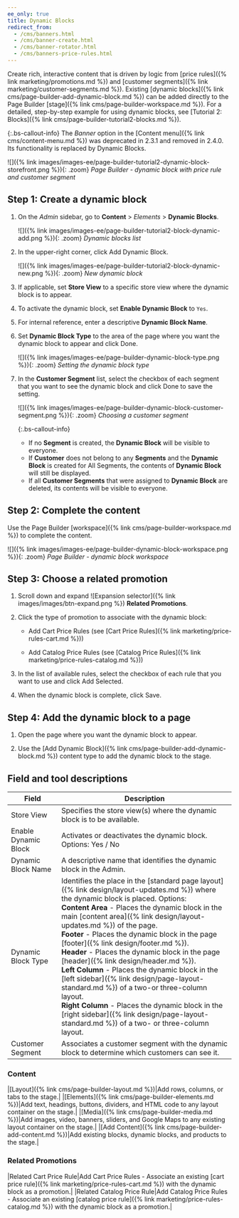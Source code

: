 ```yaml
---
ee_only: true
title: Dynamic Blocks
redirect_from:
  - /cms/banners.html
  - /cms/banner-create.html
  - /cms/banner-rotator.html
  - /cms/banners-price-rules.html
---
```


Create rich, interactive content that is driven by logic from [price rules]({% link marketing/promotions.md %}) and [customer segments]({% link marketing/customer-segments.md %}). Existing [dynamic blocks]({% link cms/page-builder-add-dynamic-block.md %}) can be added directly to the Page Builder [stage]({% link cms/page-builder-workspace.md %}). For a detailed, step-by-step example for using dynamic blocks, see [Tutorial 2: Blocks]({% link cms/page-builder-tutorial2-blocks.md %}).

{:.bs-callout-info}
The _Banner_ option in the [Content menu]({% link cms/content-menu.md %}) was deprecated in 2.3.1 and removed in 2.4.0. Its functionality is replaced by Dynamic Blocks.

![]({% link images/images-ee/page-builder-tutorial2-dynamic-block-storefront.png %}){: .zoom}
_Page Builder - dynamic block with price rule and customer segment_

## Step 1: Create a dynamic block

1. On the _Admin_ sidebar, go to **Content** > _Elements_ > **Dynamic Blocks**.

   ![]({% link images/images-ee/page-builder-tutorial2-block-dynamic-add.png %}){: .zoom}
   _Dynamic blocks list_

1. In the upper-right corner, click <span class="btn">Add Dynamic Block</span>.

   ![]({% link images/images-ee/page-builder-tutorial2-block-dynamic-new.png %}){: .zoom}
   _New dynamic block_

1. If applicable, set **Store View** to a specific store view where the dynamic block is to appear.

1. To activate the dynamic block, set **Enable Dynamic Block** to `Yes`.

1. For internal reference, enter a descriptive **Dynamic Block Name**.

1. Set **Dynamic Block Type** to the area of the page where you want the dynamic block to appear and click <span class="btn">Done</span>.

   ![]({% link images/images-ee/page-builder-dynamic-block-type.png %}){: .zoom}
   _Setting the dynamic block type_

1. In the **Customer Segment** list, select the checkbox of each segment that you want to see the dynamic block and click <span class="btn">Done</span> to save the setting.

   ![]({% link images/images-ee/page-builder-dynamic-block-customer-segment.png %}){: .zoom}
   _Choosing a customer segment_

   {:.bs-callout-info}
   - If no **Segment** is created, the **Dynamic Block** will be visible to everyone.
   - If **Customer** does not belong to any **Segments** and the **Dynamic Block** is created for All Segments, the contents of **Dynamic Block** will still be displayed.
   - If all **Customer Segments** that were assigned to **Dynamic Block** are deleted, its contents will be visible to everyone.

## Step 2: Complete the content

Use the Page Builder [workspace]({% link cms/page-builder-workspace.md %}) to complete the content.

![]({% link images/images-ee/page-builder-dynamic-block-workspace.png %}){: .zoom}
_Page Builder - dynamic block workspace_

## Step 3: Choose a related promotion

1. Scroll down and expand ![Expansion selector]({% link images/images/btn-expand.png %}) **Related Promotions**.

1. Click the type of promotion to associate with the dynamic block:

   - <span class="btn">Add Cart Price Rules</span> (see [Cart Price Rules]({% link marketing/price-rules-cart.md %}))

   - <span class="btn">Add Catalog Price Rules</span> (see [Catalog Price Rules]({% link marketing/price-rules-catalog.md %}))

1. In the list of available rules, select the checkbox of each rule that you want to use and click <span class="btn">Add Selected</span>.

1. When the dynamic block is complete, click <span class="btn">Save</span>.

## Step 4: Add the dynamic block to a page

1. Open the page where you want the dynamic block to appear.

1. Use the [Add Dynamic Block]({% link cms/page-builder-add-dynamic-block.md %}) content type to add the dynamic block to the stage.

## Field and tool descriptions

|Field|Description|
|--- |--- |
|Store View|Specifies the store view(s) where the dynamic block is to be available.|
|Enable Dynamic Block|Activates or deactivates the dynamic block. Options: Yes / No|
|Dynamic Block Name|A descriptive name that identifies the dynamic block in the Admin.|
|Dynamic Block Type|Identifies the place in the [standard page layout]({% link design/layout-updates.md %}) where the dynamic block is placed. Options: <br/>**Content Area** - Places the dynamic block in the main [content area]({% link design/layout-updates.md %}) of the page. <br/>**Footer** - Places the dynamic block in the page [footer]({% link design/footer.md %}). <br/>**Header** - Places the dynamic block in the page [header]({% link design/header.md %}). <br/>**Left Column** - Places the dynamic block in the [left sidebar]({% link design/page-layout-standard.md %}) of a two-or three-column layout. <br/>**Right Column** - Places the dynamic block in the [right sidebar]({% link design/page-layout-standard.md %}) of a two- or three-column layout.|
|Customer Segment|Associates a customer segment with the dynamic block to determine which customers can see it.|

### Content

|[Layout]({% link cms/page-builder-layout.md %})|Add rows, columns, or tabs to the stage.|
|[Elements]({% link cms/page-builder-elements.md %})|Add text, headings, buttons, dividers, and HTML code to any layout container on the stage.|
|[Media]({% link cms/page-builder-media.md %})|Add images, video, banners, sliders, and Google Maps to any existing layout container on the stage.|
|[Add Content]({% link cms/page-builder-add-content.md %})|Add existing blocks, dynamic blocks, and products to the stage.|

### Related Promotions

|Related Cart Price Rule|<span class="btn">Add Cart Price Rules</span> - Associate an existing [cart price rule]({% link marketing/price-rules-cart.md %}) with the dynamic block as a promotion.|
|Related Catalog Price Rule|<span class="btn">Add Catalog Price Rules</span> - Associate an existing [catalog price rule]({% link marketing/price-rules-catalog.md %}) with the dynamic block as a promotion.|
